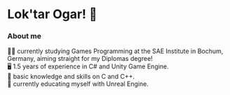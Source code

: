# Lok'tar Ogar! 👋

### About me
 


👨‍🎓 currently studying Games Programming at the SAE Institute in Bochum, Germany, aiming straight for my Diplomas degree!  
🖥️ 1.5 years of experience in C# and Unity Game Engine.  
📖 basic knowledge and skills on C and C++.  
📖 currently educating myself with Unreal Engine.  




<!--
**Schildgard/Schildgard** is a ✨ _special_ ✨ repository because its `README.md` (this file) appears on your GitHub profile.

Here are some ideas to get you started:

- 🔭 I’m currently working on ... 
- 🌱 I’m currently learning ...
- 👯 I’m looking to collaborate on ...
- 🤔 I’m looking for help with ...
- 💬 Ask me about ...
- 📫 How to reach me: ...
- 😄 Pronouns: ...
- ⚡ Fun fact: ...
-->
